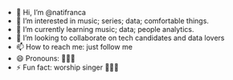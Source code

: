 - 👋 Hi, I’m @natifranca
- 👀 I’m interested in music; series; data; comfortable things.
- 🌱 I’m currently learning music; data; people analytics.
- 💞️ I’m looking to collaborate on tech candidates and data lovers
- 📫 How to reach me: just follow me
- 😄 Pronouns: 🙋🏻‍♀️
- ⚡ Fun fact: worship singer 👩🏻‍🎤

<!---
natifranca/natifranca is a ✨ special ✨ repository because its `README.md` (this file) appears on your GitHub profile.
You can click the Preview link to take a look at your changes.
--->
